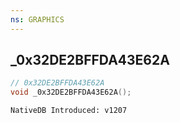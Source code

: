 ```yaml
---
ns: GRAPHICS
---
```

## _0x32DE2BFFDA43E62A

```c
// 0x32DE2BFFDA43E62A
void _0x32DE2BFFDA43E62A();
```

```
NativeDB Introduced: v1207
```

